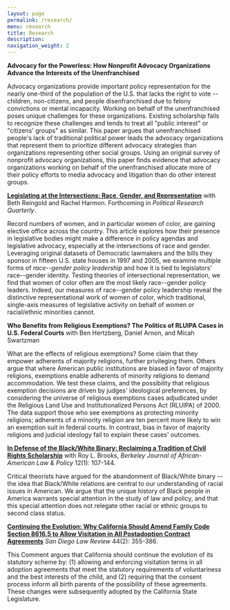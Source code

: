 ```yaml
---
layout: page
permalink: /research/
menu: research
title: Research
description:
navigation_weight: 2
---
```


**Advocacy for the Powerless: How Nonprofit Advocacy Organizations
Advance the Interests of the Unenfranchised**

Advocacy organizations provide important policy representation for the
nearly one-third of the population of the U.S. that lacks the right to vote -- children,
non-citizens, and people disenfranchised due to felony convictions or
mental incapacity. Working on behalf of the unenfranchised poses unique
challenges for these organizations. Existing scholarship fails to
recognize these challenges and tends to treat all "public interest" or
"citizens' groups" as similar. This paper argues that unenfranchised
people's lack of traditional political power leads the advocacy
organizations that represent them to prioritize different advocacy
strategies than organizations representing other social groups. Using an
original survey of nonprofit advocacy organizations, this paper finds
evidence that advocacy organizations working on behalf of the unenfranchised allocate more of their policy efforts to media advocacy and litigation than do other interest groups.

**[Legislating at the Intersections: Race, Gender, and Representation](https://journals.sagepub.com/doi/abs/10.1177/1065912919858405>)**
with Beth Reingold and Rachel Harmon. Forthcoming in *Political Research
Quarterly*.

Record numbers of women, and in particular women of color, are gaining
elective office across the country. This article explores how their
presence in legislative bodies might make a difference in policy agendas
and legislative advocacy, especially at the intersections of race and
gender. Leveraging original datasets of Democratic lawmakers and the
bills they sponsor in fifteen U.S. state houses in 1997 and 2005, we
examine multiple forms of *race--gender policy leadership* and how it is
tied to legislators' race--gender identity. Testing theories of
intersectional representation, we find that women of color often are the
most likely race--gender policy leaders. Indeed, our measures of
race--gender policy leadership reveal the distinctive representational
work of women of color, which traditional, single-axis measures of
legislative activity on behalf of women *or* racial/ethnic minorities
cannot.

**Who Benefits from Religious Exemptions? The Politics of RLUIPA Cases
in U.S. Federal Courts** with Ben Hertzberg, Daniel Arnon, and Micah
Swartzman

What are the effects of religious exemptions? Some claim that they
empower adherents of majority religions, further privileging them.
Others argue that where American public institutions are biased in favor
of majority religions, exemptions enable adherents of minority religions
to demand accommodation. We test these claims, and the possibility that
religious exemption decisions are driven by judges' ideological
preferences, by considering the universe of religious exemptions cases
adjudicated under the Religious Land Use and Institutionalized Persons
Act (RLUIPA) of 2000. The data support those who see exemptions as
protecting minority religions; adherents of a minority religion are ten
percent more likely to win an exemption suit in federal courts. In
contrast, bias in favor of majority religions and judicial ideology fail
to explain these cases' outcomes.

**[In Defense of the Black/White Binary: Reclaiming a Tradition of Civil
Rights Scholarship](https://scholarship.law.berkeley.edu/cgi/viewcontent.cgi?article=1100&context=bjalp)**
with Roy L. Brooks, *Berkeley Journal of African-American Law & Policy*
12(1): 107-144.

Critical theorists have argued for the abandonment of Black/White binary
-- the idea that Black/White relations are central to our understanding
of racial issues in American. We argue that the unique history of Black
people in America warrants special attention in the study of law and
policy, and that this special attention does not relegate other racial
or ethnic groups to second class status.

**[Continuing the Evolution: Why California Should Amend Family Code
Section 8616.5 to Allow Visitation in All Postadoption Contract
Agreements](https://digital.sandiego.edu/cgi/viewcontent.cgi?article=2781&context=sdlr)**
*San Diego Law Review* 44(2): 355-386.

This Comment argues that California should continue the evolution of its
statutory scheme by: (1) allowing and enforcing visitation terms in all
adoption agreements that meet the statutory requirements of
voluntariness and the best interests of the child, and (2) requiring
that the consent process inform all birth parents of the possibility of
these agreements. These changes were subsequently adopted by the
California State Legislature.
